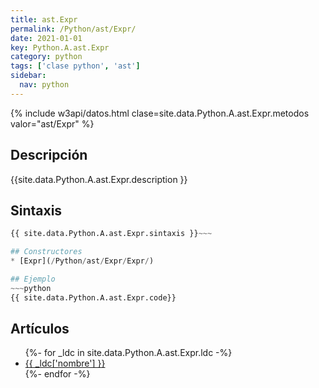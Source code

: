 ```yaml
---
title: ast.Expr
permalink: /Python/ast/Expr/
date: 2021-01-01
key: Python.A.ast.Expr
category: python
tags: ['clase python', 'ast']
sidebar: 
  nav: python
---
```


{% include w3api/datos.html clase=site.data.Python.A.ast.Expr.metodos valor="ast/Expr" %}

## Descripción
{{site.data.Python.A.ast.Expr.description }}

## Sintaxis
~~~python
{{ site.data.Python.A.ast.Expr.sintaxis }}~~~

## Constructores
* [Expr](/Python/ast/Expr/Expr/)

## Ejemplo
~~~python
{{ site.data.Python.A.ast.Expr.code}}
~~~

## Artículos
<ul>
{%- for _ldc in site.data.Python.A.ast.Expr.ldc -%}
   <li>
       <a href="{{_ldc['url'] }}">{{ _ldc['nombre'] }}</a>
   </li>
{%- endfor -%}
</ul>
